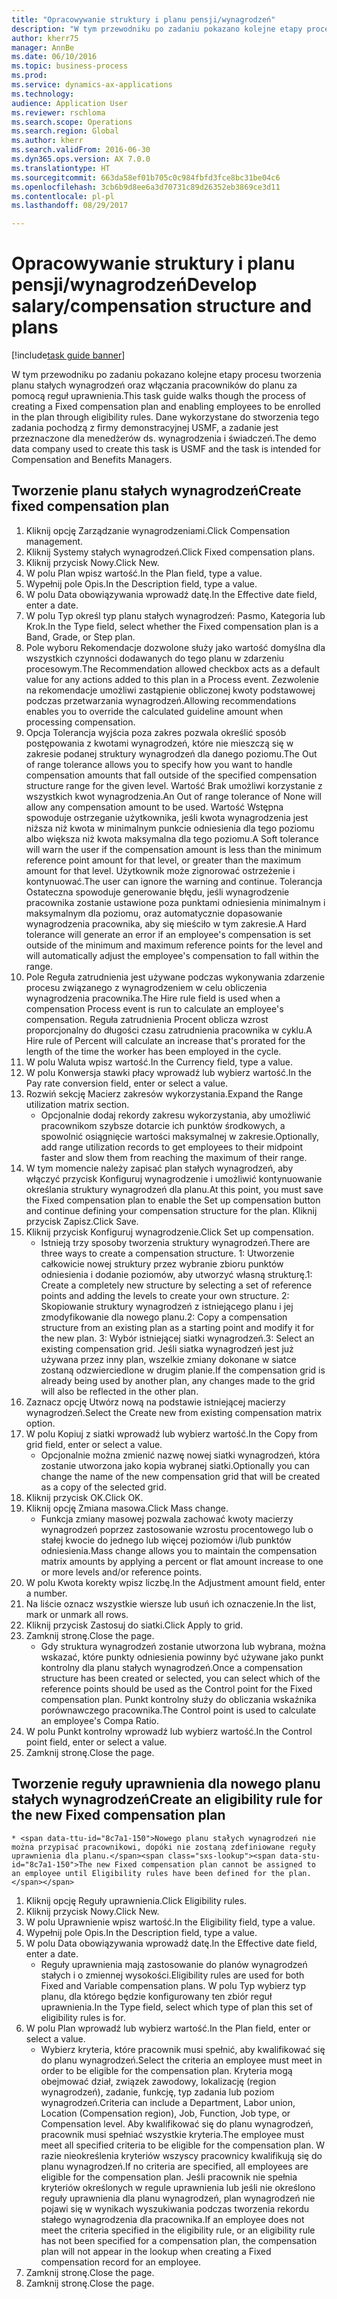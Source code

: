 ```yaml
--- 
title: "Opracowywanie struktury i planu pensji/wynagrodzeń"
description: "W tym przewodniku po zadaniu pokazano kolejne etapy procesu tworzenia planu stałych wynagrodzeń oraz włączania pracowników do planu za pomocą reguł uprawnienia."
author: kherr75
manager: AnnBe
ms.date: 06/10/2016
ms.topic: business-process
ms.prod: 
ms.service: dynamics-ax-applications
ms.technology: 
audience: Application User
ms.reviewer: rschloma
ms.search.scope: Operations
ms.search.region: Global
ms.author: kherr
ms.search.validFrom: 2016-06-30
ms.dyn365.ops.version: AX 7.0.0
ms.translationtype: HT
ms.sourcegitcommit: 663da58ef01b705c0c984fbfd3fce8bc31be04c6
ms.openlocfilehash: 3cb6b9d8ee6a3d70731c89d26352eb3869ce3d11
ms.contentlocale: pl-pl
ms.lasthandoff: 08/29/2017

---
```

# <a name="develop-salarycompensation-structure-and-plans"></a><span data-ttu-id="8c7a1-103">Opracowywanie struktury i planu pensji/wynagrodzeń</span><span class="sxs-lookup"><span data-stu-id="8c7a1-103">Develop salary/compensation structure and plans</span></span>

[!include[task guide banner](../../includes/task-guide-banner.md)]

<span data-ttu-id="8c7a1-104">W tym przewodniku po zadaniu pokazano kolejne etapy procesu tworzenia planu stałych wynagrodzeń oraz włączania pracowników do planu za pomocą reguł uprawnienia.</span><span class="sxs-lookup"><span data-stu-id="8c7a1-104">This task guide walks though the process of creating a Fixed compensation plan and enabling employees to be enrolled in the plan through eligibility rules.</span></span> <span data-ttu-id="8c7a1-105">Dane wykorzystane do stworzenia tego zadania pochodzą z firmy demonstracyjnej USMF, a zadanie jest przeznaczone dla menedżerów ds. wynagrodzenia i świadczeń.</span><span class="sxs-lookup"><span data-stu-id="8c7a1-105">The demo data company used to create this task is USMF and the task is intended for Compensation and Benefits Managers.</span></span>


## <a name="create-fixed-compensation-plan"></a><span data-ttu-id="8c7a1-106">Tworzenie planu stałych wynagrodzeń</span><span class="sxs-lookup"><span data-stu-id="8c7a1-106">Create fixed compensation plan</span></span>
1. <span data-ttu-id="8c7a1-107">Kliknij opcję Zarządzanie wynagrodzeniami.</span><span class="sxs-lookup"><span data-stu-id="8c7a1-107">Click Compensation management.</span></span>
2. <span data-ttu-id="8c7a1-108">Kliknij Systemy stałych wynagrodzeń.</span><span class="sxs-lookup"><span data-stu-id="8c7a1-108">Click Fixed compensation plans.</span></span>
3. <span data-ttu-id="8c7a1-109">Kliknij przycisk Nowy.</span><span class="sxs-lookup"><span data-stu-id="8c7a1-109">Click New.</span></span>
4. <span data-ttu-id="8c7a1-110">W polu Plan wpisz wartość.</span><span class="sxs-lookup"><span data-stu-id="8c7a1-110">In the Plan field, type a value.</span></span>
5. <span data-ttu-id="8c7a1-111">Wypełnij pole Opis.</span><span class="sxs-lookup"><span data-stu-id="8c7a1-111">In the Description field, type a value.</span></span>
6. <span data-ttu-id="8c7a1-112">W polu Data obowiązywania wprowadź datę.</span><span class="sxs-lookup"><span data-stu-id="8c7a1-112">In the Effective date field, enter a date.</span></span>
7. <span data-ttu-id="8c7a1-113">W polu Typ określ typ planu stałych wynagrodzeń: Pasmo, Kategoria lub Krok.</span><span class="sxs-lookup"><span data-stu-id="8c7a1-113">In the Type field, select whether the Fixed compensation plan is a Band, Grade, or Step plan.</span></span>
8. <span data-ttu-id="8c7a1-114">Pole wyboru Rekomendacje dozwolone służy jako wartość domyślna dla wszystkich czynności dodawanych do tego planu w zdarzeniu procesowym.</span><span class="sxs-lookup"><span data-stu-id="8c7a1-114">The Recommendation allowed checkbox acts as a default value for any actions added to this plan in a Process event.</span></span>  <span data-ttu-id="8c7a1-115">Zezwolenie na rekomendacje umożliwi zastąpienie obliczonej kwoty podstawowej podczas przetwarzania wynagrodzeń.</span><span class="sxs-lookup"><span data-stu-id="8c7a1-115">Allowing recommendations enables you to override the calculated guideline amount when processing compensation.</span></span>
9. <span data-ttu-id="8c7a1-116">Opcja Tolerancja wyjścia poza zakres pozwala określić sposób postępowania z kwotami wynagrodzeń, które nie mieszczą się w zakresie podanej struktury wynagrodzeń dla danego poziomu.</span><span class="sxs-lookup"><span data-stu-id="8c7a1-116">The Out of range tolerance allows you to specify how you want to handle compensation amounts that fall outside of the specified compensation structure range for the given level.</span></span>  <span data-ttu-id="8c7a1-117">Wartość Brak umożliwi korzystanie z wszystkich kwot wynagrodzenia.</span><span class="sxs-lookup"><span data-stu-id="8c7a1-117">An Out of range tolerance of None will allow any compensation amount to be used.</span></span>  <span data-ttu-id="8c7a1-118">Wartość Wstępna spowoduje ostrzeganie użytkownika, jeśli kwota wynagrodzenia jest niższa niż kwota w minimalnym punkcie odniesienia dla tego poziomu albo większa niż kwota maksymalna dla tego poziomu.</span><span class="sxs-lookup"><span data-stu-id="8c7a1-118">A Soft tolerance will warn the user if the compensation amount is less than the minimum reference point amount for that level, or greater than the maximum amount for that level.</span></span> <span data-ttu-id="8c7a1-119">Użytkownik może zignorować ostrzeżenie i kontynuować.</span><span class="sxs-lookup"><span data-stu-id="8c7a1-119">The user can ignore the warning and continue.</span></span>  <span data-ttu-id="8c7a1-120">Tolerancja Ostateczna spowoduje generowanie błędu, jeśli wynagrodzenie pracownika zostanie ustawione poza punktami odniesienia minimalnym i maksymalnym dla poziomu, oraz automatycznie dopasowanie wynagrodzenia pracownika, aby się mieściło w tym zakresie.</span><span class="sxs-lookup"><span data-stu-id="8c7a1-120">A Hard tolerance will generate an error if an employee's compensation is set outside of the minimum and maximum reference points for the level and will automatically adjust the employee's compensation to fall within the range.</span></span>
10. <span data-ttu-id="8c7a1-121">Pole Reguła zatrudnienia jest używane podczas wykonywania zdarzenie procesu związanego z wynagrodzeniem w celu obliczenia wynagrodzenia pracownika.</span><span class="sxs-lookup"><span data-stu-id="8c7a1-121">The Hire rule field is used when a compensation Process event is run to calculate an employee's compensation.</span></span>  <span data-ttu-id="8c7a1-122">Reguła zatrudnienia Procent oblicza wzrost proporcjonalny do długości czasu zatrudnienia pracownika w cyklu.</span><span class="sxs-lookup"><span data-stu-id="8c7a1-122">A Hire rule of Percent will calculate an increase that's prorated for the length of the time the worker has been employed in the cycle.</span></span>
11. <span data-ttu-id="8c7a1-123">W polu Waluta wpisz wartość.</span><span class="sxs-lookup"><span data-stu-id="8c7a1-123">In the Currency field, type a value.</span></span>
12. <span data-ttu-id="8c7a1-124">W polu Konwersja stawki płacy wprowadź lub wybierz wartość.</span><span class="sxs-lookup"><span data-stu-id="8c7a1-124">In the Pay rate conversion field, enter or select a value.</span></span>
13. <span data-ttu-id="8c7a1-125">Rozwiń sekcję Macierz zakresów wykorzystania.</span><span class="sxs-lookup"><span data-stu-id="8c7a1-125">Expand the Range utilization matrix section.</span></span>
    * <span data-ttu-id="8c7a1-126">Opcjonalnie dodaj rekordy zakresu wykorzystania, aby umożliwić pracownikom szybsze dotarcie ich punktów środkowych, a spowolnić osiągnięcie wartości maksymalnej w zakresie.</span><span class="sxs-lookup"><span data-stu-id="8c7a1-126">Optionally, add range utilization records to get employees to their midpoint faster and slow them from reaching the maximum of their range.</span></span>  
14. <span data-ttu-id="8c7a1-127">W tym momencie należy zapisać plan stałych wynagrodzeń, aby włączyć przycisk Konfiguruj wynagrodzenie i umożliwić kontynuowanie określania struktury wynagrodzeń dla planu.</span><span class="sxs-lookup"><span data-stu-id="8c7a1-127">At this point, you must save the Fixed compensation plan to enable the Set up compensation button and continue defining your compensation structure for the plan.</span></span>  <span data-ttu-id="8c7a1-128">Kliknij przycisk Zapisz.</span><span class="sxs-lookup"><span data-stu-id="8c7a1-128">Click Save.</span></span>
15. <span data-ttu-id="8c7a1-129">Kliknij przycisk Konfiguruj wynagrodzenie.</span><span class="sxs-lookup"><span data-stu-id="8c7a1-129">Click Set up compensation.</span></span>
    * <span data-ttu-id="8c7a1-130">Istnieją trzy sposoby tworzenia struktury wynagrodzeń.</span><span class="sxs-lookup"><span data-stu-id="8c7a1-130">There are three ways to create a compensation structure.</span></span> <span data-ttu-id="8c7a1-131">1: Utworzenie całkowicie nowej struktury przez wybranie zbioru punktów odniesienia i dodanie poziomów, aby utworzyć własną strukturę.</span><span class="sxs-lookup"><span data-stu-id="8c7a1-131">1: Create a completely new structure by selecting a set of reference points and adding the levels to create your own structure.</span></span> <span data-ttu-id="8c7a1-132">2: Skopiowanie struktury wynagrodzeń z istniejącego planu i jej zmodyfikowanie dla nowego planu.</span><span class="sxs-lookup"><span data-stu-id="8c7a1-132">2: Copy a compensation structure from an existing plan as a starting point and modify it for the new plan.</span></span> <span data-ttu-id="8c7a1-133">3: Wybór istniejącej siatki wynagrodzeń.</span><span class="sxs-lookup"><span data-stu-id="8c7a1-133">3: Select an existing compensation grid.</span></span> <span data-ttu-id="8c7a1-134">Jeśli siatka wynagrodzeń jest już używana przez inny plan, wszelkie zmiany dokonane w siatce zostaną odzwierciedlone w drugim planie.</span><span class="sxs-lookup"><span data-stu-id="8c7a1-134">If the compensation grid is already being used by another plan, any changes made to the grid will also be reflected in the other plan.</span></span>  
16. <span data-ttu-id="8c7a1-135">Zaznacz opcję Utwórz nową na podstawie istniejącej macierzy wynagrodzeń.</span><span class="sxs-lookup"><span data-stu-id="8c7a1-135">Select the Create new from existing compensation matrix option.</span></span>
17. <span data-ttu-id="8c7a1-136">W polu Kopiuj z siatki wprowadź lub wybierz wartość.</span><span class="sxs-lookup"><span data-stu-id="8c7a1-136">In the Copy from grid field, enter or select a value.</span></span>
    * <span data-ttu-id="8c7a1-137">Opcjonalnie można zmienić nazwę nowej siatki wynagrodzeń, która zostanie utworzona jako kopia wybranej siatki.</span><span class="sxs-lookup"><span data-stu-id="8c7a1-137">Optionally you can change the name of the new compensation grid that will be created as a copy of the selected grid.</span></span>  
18. <span data-ttu-id="8c7a1-138">Kliknij przycisk OK.</span><span class="sxs-lookup"><span data-stu-id="8c7a1-138">Click OK.</span></span>
19. <span data-ttu-id="8c7a1-139">Kliknij opcję Zmiana masowa.</span><span class="sxs-lookup"><span data-stu-id="8c7a1-139">Click Mass change.</span></span>
    * <span data-ttu-id="8c7a1-140">Funkcja zmiany masowej pozwala zachować kwoty macierzy wynagrodzeń poprzez zastosowanie wzrostu procentowego lub o stałej kwocie do jednego lub więcej poziomów i/lub punktów odniesienia.</span><span class="sxs-lookup"><span data-stu-id="8c7a1-140">Mass change allows you to maintain the compensation matrix amounts by applying a percent or flat amount increase to one or more levels and/or reference points.</span></span>  
20. <span data-ttu-id="8c7a1-141">W polu Kwota korekty wpisz liczbę.</span><span class="sxs-lookup"><span data-stu-id="8c7a1-141">In the Adjustment amount field, enter a number.</span></span>
21. <span data-ttu-id="8c7a1-142">Na liście oznacz wszystkie wiersze lub usuń ich oznaczenie.</span><span class="sxs-lookup"><span data-stu-id="8c7a1-142">In the list, mark or unmark all rows.</span></span>
22. <span data-ttu-id="8c7a1-143">Kliknij przycisk Zastosuj do siatki.</span><span class="sxs-lookup"><span data-stu-id="8c7a1-143">Click Apply to grid.</span></span>
23. <span data-ttu-id="8c7a1-144">Zamknij stronę.</span><span class="sxs-lookup"><span data-stu-id="8c7a1-144">Close the page.</span></span>
    * <span data-ttu-id="8c7a1-145">Gdy struktura wynagrodzeń zostanie utworzona lub wybrana, można wskazać, które punkty odniesienia powinny być używane jako punkt kontrolny dla planu stałych wynagrodzeń.</span><span class="sxs-lookup"><span data-stu-id="8c7a1-145">Once a compensation structure has been created or selected, you can select which of the reference points should be used as the Control point for the Fixed compensation plan.</span></span>  <span data-ttu-id="8c7a1-146">Punkt kontrolny służy do obliczania wskaźnika porównawczego pracownika.</span><span class="sxs-lookup"><span data-stu-id="8c7a1-146">The Control point is used to calculate an employee's Compa Ratio.</span></span>  
24. <span data-ttu-id="8c7a1-147">W polu Punkt kontrolny wprowadź lub wybierz wartość.</span><span class="sxs-lookup"><span data-stu-id="8c7a1-147">In the Control point field, enter or select a value.</span></span>
25. <span data-ttu-id="8c7a1-148">Zamknij stronę.</span><span class="sxs-lookup"><span data-stu-id="8c7a1-148">Close the page.</span></span>

## <a name="create-an-eligibility-rule-for-the-new-fixed-compensation-plan"></a><span data-ttu-id="8c7a1-149">Tworzenie reguły uprawnienia dla nowego planu stałych wynagrodzeń</span><span class="sxs-lookup"><span data-stu-id="8c7a1-149">Create an eligibility rule for the new Fixed compensation plan</span></span>
    * <span data-ttu-id="8c7a1-150">Nowego planu stałych wynagrodzeń nie można przypisać pracownikowi, dopóki nie zostaną zdefiniowane reguły uprawnienia dla planu.</span><span class="sxs-lookup"><span data-stu-id="8c7a1-150">The new Fixed compensation plan cannot be assigned to an employee until Eligibility rules have been defined for the plan.</span></span>  
1. <span data-ttu-id="8c7a1-151">Kliknij opcję Reguły uprawnienia.</span><span class="sxs-lookup"><span data-stu-id="8c7a1-151">Click Eligibility rules.</span></span>
2. <span data-ttu-id="8c7a1-152">Kliknij przycisk Nowy.</span><span class="sxs-lookup"><span data-stu-id="8c7a1-152">Click New.</span></span>
3. <span data-ttu-id="8c7a1-153">W polu Uprawnienie wpisz wartość.</span><span class="sxs-lookup"><span data-stu-id="8c7a1-153">In the Eligibility field, type a value.</span></span>
4. <span data-ttu-id="8c7a1-154">Wypełnij pole Opis.</span><span class="sxs-lookup"><span data-stu-id="8c7a1-154">In the Description field, type a value.</span></span>
5. <span data-ttu-id="8c7a1-155">W polu Data obowiązywania wprowadź datę.</span><span class="sxs-lookup"><span data-stu-id="8c7a1-155">In the Effective date field, enter a date.</span></span>
    * <span data-ttu-id="8c7a1-156">Reguły uprawnienia mają zastosowanie do planów wynagrodzeń stałych i o zmiennej wysokości.</span><span class="sxs-lookup"><span data-stu-id="8c7a1-156">Eligibility rules are used for both Fixed and Variable compensation plans.</span></span>  <span data-ttu-id="8c7a1-157">W polu Typ wybierz typ planu, dla którego będzie konfigurowany ten zbiór reguł uprawnienia.</span><span class="sxs-lookup"><span data-stu-id="8c7a1-157">In the Type field, select which type of plan this set of eligibility rules is for.</span></span>  
6. <span data-ttu-id="8c7a1-158">W polu Plan wprowadź lub wybierz wartość.</span><span class="sxs-lookup"><span data-stu-id="8c7a1-158">In the Plan field, enter or select a value.</span></span>
    * <span data-ttu-id="8c7a1-159">Wybierz kryteria, które pracownik musi spełnić, aby kwalifikować się do planu wynagrodzeń.</span><span class="sxs-lookup"><span data-stu-id="8c7a1-159">Select the criteria an employee must meet in order to be eligible for the compensation plan.</span></span> <span data-ttu-id="8c7a1-160">Kryteria mogą obejmować dział, związek zawodowy, lokalizację (region wynagrodzeń), zadanie, funkcję, typ zadania lub poziom wynagrodzeń.</span><span class="sxs-lookup"><span data-stu-id="8c7a1-160">Criteria can include a Department, Labor union, Location (Compensation region), Job, Function, Job type, or Compensation level.</span></span> <span data-ttu-id="8c7a1-161">Aby kwalifikować się do planu wynagrodzeń, pracownik musi spełniać wszystkie kryteria.</span><span class="sxs-lookup"><span data-stu-id="8c7a1-161">The employee must meet all specified criteria to be eligible for the compensation plan.</span></span> <span data-ttu-id="8c7a1-162">W razie nieokreślenia kryteriów wszyscy pracownicy kwalifikują się do planu wynagrodzeń.</span><span class="sxs-lookup"><span data-stu-id="8c7a1-162">If no criteria are specified, all employees are eligible for the compensation plan.</span></span> <span data-ttu-id="8c7a1-163">Jeśli pracownik nie spełnia kryteriów określonych w regule uprawnienia lub jeśli nie określono reguły uprawnienia dla planu wynagrodzeń, plan wynagrodzeń nie pojawi się w wynikach wyszukiwania podczas tworzenia rekordu stałego wynagrodzenia dla pracownika.</span><span class="sxs-lookup"><span data-stu-id="8c7a1-163">If an employee does not meet the criteria specified in the eligibility rule, or an eligibility rule has not been specified for a compensation plan, the compensation plan will not appear in the lookup when creating a Fixed compensation record for an employee.</span></span>  
7. <span data-ttu-id="8c7a1-164">Zamknij stronę.</span><span class="sxs-lookup"><span data-stu-id="8c7a1-164">Close the page.</span></span>
8. <span data-ttu-id="8c7a1-165">Zamknij stronę.</span><span class="sxs-lookup"><span data-stu-id="8c7a1-165">Close the page.</span></span>


